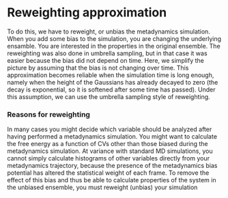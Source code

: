 
# Reweighting approximation
To do this, we have to reweight, or unbias the metadynamics simulation. When you add some bias to the simulation, you are changing the underlying ensamble. You are interested in the properties in the original ensemble. The reweighting was also done in umbrella sampling, but in that case it was easier because the bias did not depend on time. Here, we simplify the picture by assuming that the bias is not changing over time. This approximation becomes reliable when the simulation time is long enough, namely when the height of the Gaussians has already decayed to zero (the decay is exponential, so it is softened after some time has passed). Under this assumption, we can use the umbrella sampling style of reweighting.

### Reasons for reweighting
In many cases you might decide which variable should be analyzed after having performed a metadynamics simulation. You might want to calculate the free energy as a function of CVs other than those biased during the metadynamics simulation. At variance with standard MD simulations, you cannot simply calculate histograms of other variables directly from your metadynamics trajectory, because the presence of the metadynamics bias potential has altered the statistical weight of each frame. To remove the effect of this bias and thus be able to calculate properties of the system in the unbiased ensemble, you must reweight (unbias) your simulation



